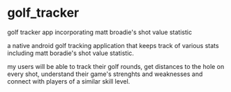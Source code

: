# golf_tracker
golf tracker app incorporating matt broadie's shot value statistic

a native android golf tracking application that keeps track of various stats including matt boradie's shot value statistic.

my users will be able to track their golf rounds, get distances to the hole on every shot, understand their game's strenghts and weaknesses and connect with players of a similar skill level.

